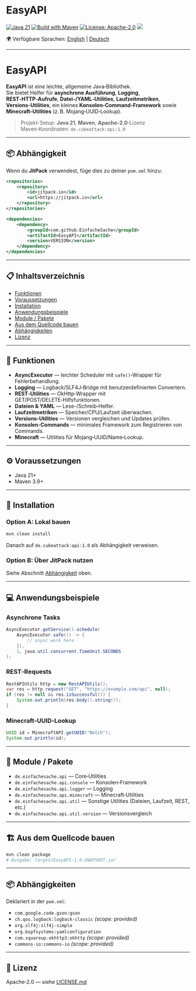 # EasyAPI

[![Java 21](https://img.shields.io/badge/Java-21-red?logo=openjdk)](https://openjdk.org/)
[![Build with Maven](https://img.shields.io/badge/Build-Maven-orange?logo=apachemaven)](https://maven.apache.org/)
[![License: Apache-2.0](https://img.shields.io/badge/License-Apache_2.0-blue.svg)](LICENSE.md)
[![](https://jitpack.io/v/CubeAttack/EasyAPI.svg)](https://jitpack.io/#CubeAttack/EasyAPI)

🌍 Verfügbare Sprachen: [English](README.md) | [Deutsch](README.de.md)

---

# EasyAPI

**EasyAPI** ist eine leichte, allgemeine Java‑Bibliothek.  
Sie bietet Helfer für **asynchrone Ausführung**, **Logging**, **REST‑HTTP‑Aufrufe**, **Datei-/YAML‑Utilities**, **Laufzeitmetriken**, **Versions‑Utilities**, ein kleines **Konsolen‑Command‑Framework** sowie **Minecraft‑Utilities** (z. B. Mojang‑UUID‑Lookup).

> Projekt-Setup: **Java 21**, **Maven**, **Apache‑2.0**‑Lizenz  
> Maven‑Koordinaten: `de.cubeattack:api:1.0`

---

## 📦 Abhängigkeit
<a id="dependency"></a>

Wenn du **JitPack** verwendest, füge dies zu deiner `pom.xml` hinzu:

```xml
<repositories>
    <repository>
        <id>jitpack.io</id>
        <url>https://jitpack.io</url>
    </repository>
</repositories>

<dependencies>
    <dependency>
        <groupId>com.github.EinfacheSache</groupId>
        <artifactId>EasyAPI</artifactId>
        <version>VERSION</version>
    </dependency>
</dependencies>
```

---

## 📋 Inhaltsverzeichnis
- [Funktionen](#features)
- [Voraussetzungen](#requirements)
- [Installation](#installation)
- [Anwendungsbeispiele](#usage-examples)
- [Module / Pakete](#modules--packages)
- [Aus dem Quellcode bauen](#build-from-source)
- [Abhängigkeiten](#dependencies)
- [Lizenz](#license)

---

<a id="features"></a>
## 🚀 Funktionen
- **AsyncExecutor** — leichter Scheduler mit `safe()`‑Wrapper für Fehlerbehandlung.
- **Logging** — Logback/SLF4J‑Bridge mit benutzerdefinierten Convertern.
- **REST‑Utilities** — OkHttp‑Wrapper mit GET/POST/DELETE‑Hilfsfunktionen.
- **Dateien & YAML** — Lese-/Schreib‑Helfer.
- **Laufzeitmetriken** — Speicher/CPU/Laufzeit überwachen.
- **Versions‑Utilities** — Versionen vergleichen und Updates prüfen.
- **Konsolen‑Commands** — minimales Framework zum Registrieren von Commands.
- **Minecraft** — Utilities für Mojang‑UUID/Name‑Lookup.

---

<a id="requirements"></a>
## ⚙ Voraussetzungen
- Java 21+
- Maven 3.9+

---

<a id="installation"></a>
## 🔧 Installation

### Option A: Lokal bauen
```bash
mvn clean install
```
Danach auf `de.cubeattack:api:1.0` als Abhängigkeit verweisen.

### Option B: Über JitPack nutzen
Siehe Abschnitt [Abhängigkeit](#dependency) oben.

---

<a id="usage-examples"></a>
## 💻 Anwendungsbeispiele

### Asynchrone Tasks
```java
AsyncExecutor.getService().schedule(
    AsyncExecutor.safe(() -> {
        // async work here
    }),
    1, java.util.concurrent.TimeUnit.SECONDS
);
```

### REST‑Requests
```java
RestAPIUtils http = new RestAPIUtils();
var res = http.request("GET", "https://example.com/api", null);
if (res != null && res.isSuccessful()) {
    System.out.println(res.body().string());
}
```

### Minecraft‑UUID‑Lookup
```java
UUID id = MinecraftAPI.getUUID("Notch");
System.out.println(id);
```

---

<a id="modules--packages"></a>
## 📂 Module / Pakete
- `de.einfachesache.api` — Core‑Utilities
- `de.einfachesache.api.console` — Konsolen‑Framework
- `de.einfachesache.api.logger` — Logging
- `de.einfachesache.api.minecraft` — Minecraft‑Utilities
- `de.einfachesache.api.util` — Sonstige Utilities (Dateien, Laufzeit, REST, etc.)
- `de.einfachesache.api.util.version` — Versionsvergleich

---

<a id="build-from-source"></a>
## 🏗 Aus dem Quellcode bauen
```bash
mvn clean package
# Ausgabe: target/EasyAPI-1.0-SNAPSHOT.jar
```

---

<a id="dependencies"></a>
## 📦 Abhängigkeiten
Deklariert in der `pom.xml`:
- `com.google.code.gson:gson`
- `ch.qos.logback:logback-classic` *(scope: provided)*
- `org.slf4j:slf4j-simple`
- `org.bspfsystems:yamlconfiguration`
- `com.squareup.okhttp3:okhttp` *(scope: provided)*
- `commons-io:commons-io` *(scope: provided)*

---

<a id="license"></a>
## 📜 Lizenz
Apache‑2.0 — siehe [LICENSE.md](LICENSE.md)
